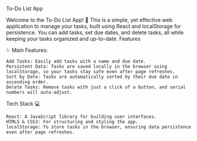 To-Do List App

Welcome to the To-Do List App! 🎉 This is a simple, yet effective web application to manage your tasks, built using React and localStorage for persistence. You can add tasks, set due dates, and delete tasks, all while keeping your tasks organized and up-to-date.
Features

✨ Main Features:

    Add Tasks: Easily add tasks with a name and due date.
    Persistent Data: Tasks are saved locally in the browser using localStorage, so your tasks stay safe even after page refreshes.
    Sort by Date: Tasks are automatically sorted by their due date in ascending order.
    Delete Tasks: Remove tasks with just a click of a button, and serial numbers will auto-adjust.

Tech Stack 💻

    React: A JavaScript library for building user interfaces.
    HTML5 & CSS3: For structuring and styling the app.
    localStorage: To store tasks in the browser, ensuring data persistence even after page refreshes.
